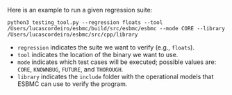 Here is an example to run a given regression suite: 

```
python3 testing_tool.py --regression floats --tool /Users/lucascordeiro/esbmc/build/src/esbmc/esbmc --mode CORE --library /Users/lucascordeiro/esbmc/src/cpp/library
```

* `regression` indicates the suite we want to verify (e.g., `floats`).
* `tool` indicates the location of the binary we want to use.
* `mode` indicates which test cases will be executed; possible values are: `CORE`, `KNOWNBUG`, `FUTURE`, and `THOROUGH`.
* `library` indicates the `include` folder with the operational models that ESBMC can use to verify the program.

